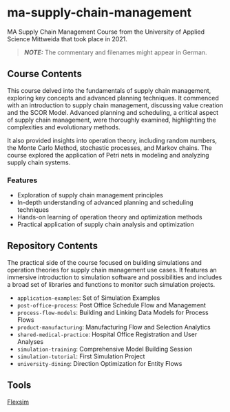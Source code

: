 # ma-supply-chain-management

MA Supply Chain Management Course from the University of Applied Science Mittweida that took place in 2021.

> **_NOTE:_** The commentary and filenames might appear in German.

## Course Contents

This course delved into the fundamentals of supply chain management, exploring key concepts and advanced planning techniques. It commenced with an introduction to supply chain management, discussing value creation and the SCOR Model. Advanced planning and scheduling, a critical aspect of supply chain management, were thoroughly examined, highlighting the complexities and evolutionary methods.

It also provided insights into operation theory, including random numbers, the Monte Carlo Method, stochastic processes, and Markov chains. The course explored the application of Petri nets in modeling and analyzing supply chain systems.

### Features

- Exploration of supply chain management principles
- In-depth understanding of advanced planning and scheduling techniques
- Hands-on learning of operation theory and optimization methods
- Practical application of supply chain analysis and optimization

## Repository Contents

The practical side of the course focused on building simulations and operation theories for supply chain management use cases. It features an immersive introduction to simulation software and possibilities and includes a broad set of libraries and functions to monitor such simulation projects.

- `application-examples`: Set of Simulation Examples
- `post-office-process`: Post Office Schedule Flow and Management
- `process-flow-models`: Building and Linking Data Models for Process Flows
- `product-manufacturing`: Manufacturing Flow and Selection Analytics
- `shared-medical-practice`: Hospital Office Registration and User Analyses
- `simulation-training`: Comprehensive Model Building Session
- `simulation-tutorial`: First Simulation Project
- `university-dining`: Direction Optimization for Entity Flows

## Tools

[Flexsim](https://www.flexsim.com/)
